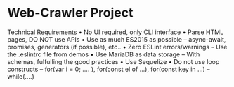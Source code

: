 # Web-Crawler Project
Technical Requirements
•	No UI required, only CLI interface
•	Parse HTML pages, DO NOT use APIs
•	Use as much ES2015 as possible
–	async-await, promises, generators (if possible), etc..
•	Zero ESLint errors/warnings
–	Use the .eslintrc file from demos
•	Use MariaDB as data storage
–	With schemas, fulfulling the good practices
•	Use Sequelize
•	Do not use loop constructs
–	for(var i = 0; …. ), for(const el of …), for(const key in …)
–	while(….)
